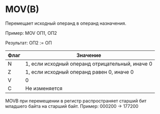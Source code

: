 # MOV(B)

Перемещает исходный операнд в операнд назначения.

Пример: MOV ОП1, ОП2

Результат: ОП2 := ОП

| Флаг | Значение                                        |
|------|-------------------------------------------------|
| N    | 1, если исходный операнд отрицательный, иначе 0 |
| Z    | 1, если исходный операнд равен 0, иначе 0       |
| V    | 0                                               |
| C    | Не изменяется                                   |

MOVB при перемещении в регистр распространяет старший бит младшего байта на старший байт.
Пример: 000200 -> 177200